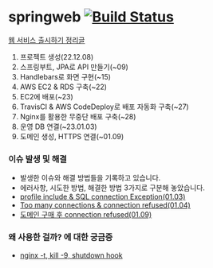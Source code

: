 # springweb [![Build Status](https://app.travis-ci.com/kimgun95/springweb.svg?branch=master)](https://app.travis-ci.com/kimgun95/springweb)

[웹 서비스 출시하기 정리글](https://obtainable-poppyseed-72e.notion.site/e4dff969a71e41b0a3a7f3952f0da8c5)
1. 프로젝트 생성(22.12.08)
2. 스프링부트, JPA로 API 만들기(~09)
3. Handlebars로 화면 구현(~15)
4. AWS EC2 & RDS 구축(~22)
5. EC2에 배포(~23)
6. TravisCI & AWS CodeDeploy로 배포 자동화 구축(~27)
7. Nginx를 활용한 무중단 배포 구축(~28)
8. 운영 DB 연결(~23.01.03)
9. 도메인 생성, HTTPS 연결(~01.09)

### 이슈 발생 및 해결
- 발생한 이슈와 해결 방법들을 기록하고 있습니다.
- 에러사항, 시도한 방법, 해결한 방법 3가지로 구분해 놓았습니다.
- [profile include & SQL connection Exception(01.03)](https://obtainable-poppyseed-72e.notion.site/profile-include-SQL-connection-Exception-a610f6ddd52749c8b4898c79a7bdbf18)
- [Too many connections & connection refused(01.04)](https://obtainable-poppyseed-72e.notion.site/Too-many-connections-connection-refused-6ba6802df0a24c258ba8099e845e7156)
- [도메인 구매 후 connection refused(01.09)](https://obtainable-poppyseed-72e.notion.site/connection-refused-144e4bf81ffe4a62b3938e52be4c260a)


### 왜 사용한 걸까? 에 대한 궁금증
- [nginx -t, kill -9, shutdown hook](https://obtainable-poppyseed-72e.notion.site/nginx-t-kill-9-shutdown-hook-b99cc67f88aa43fc94012c64ee522591)
